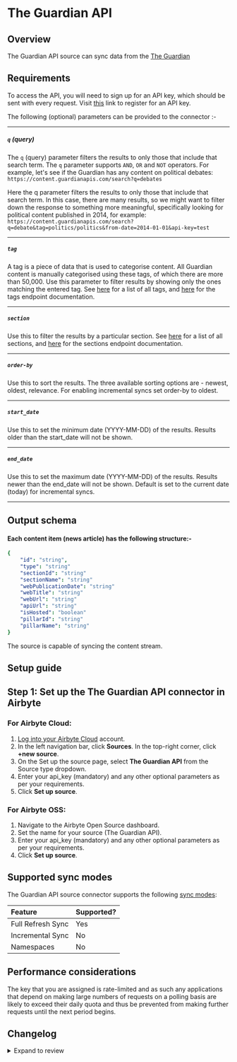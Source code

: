 # The Guardian API

## Overview

The Guardian API source can sync data from the [The Guardian](https://open-platform.theguardian.com/)

## Requirements

To access the API, you will need to sign up for an API key, which should be sent with every request. Visit [this](https://open-platform.theguardian.com/access) link to register for an API key.

The following (optional) parameters can be provided to the connector :-

---

##### `q` (query)

The `q` (query) parameter filters the results to only those that include that search term. The `q` parameter supports `AND`, `OR` and `NOT` operators. For example, let's see if the Guardian has any content on political debates: `https://content.guardianapis.com/search?q=debates`

Here the q parameter filters the results to only those that include that search term. In this case, there are many results, so we might want to filter down the response to something more meaningful, specifically looking for political content published in 2014, for example: `https://content.guardianapis.com/search?q=debate&tag=politics/politics&from-date=2014-01-01&api-key=test`

---

##### `tag`

A tag is a piece of data that is used to categorise content. All Guardian content is manually categorised using these tags, of which there are more than 50,000. Use this parameter to filter results by showing only the ones matching the entered tag. See <a href="https://content.guardianapis.com/tags?api-key=test">here</a> for a list of all tags, and <a href="https://open-platform.theguardian.com/documentation/tag">here</a> for the tags endpoint documentation.

---

##### `section`

Use this to filter the results by a particular section. See <a href="https://content.guardianapis.com/sections?api-key=test">here</a> for a list of all sections, and <a href="https://open-platform.theguardian.com/documentation/section">here</a> for the sections endpoint documentation.

---

##### `order-by`

Use this to sort the results. The three available sorting options are - newest, oldest, relevance. For enabling incremental syncs set order-by to oldest.

---

##### `start_date`

Use this to set the minimum date (YYYY-MM-DD) of the results. Results older than the start_date will not be shown.

---

##### `end_date`

Use this to set the maximum date (YYYY-MM-DD) of the results. Results newer than the end_date will not be shown.
Default is set to the current date (today) for incremental syncs.

---

## Output schema

#### Each content item (news article) has the following structure:-

```yaml
{
    "id": "string",
    "type": "string"
    "sectionId": "string"
    "sectionName": "string"
    "webPublicationDate": "string"
    "webTitle": "string"
    "webUrl": "string"
    "apiUrl": "string"
    "isHosted": "boolean"
    "pillarId": "string"
    "pillarName": "string"
}
```

The source is capable of syncing the content stream.

## Setup guide

## Step 1: Set up the The Guardian API connector in Airbyte

### For Airbyte Cloud:

1. [Log into your Airbyte Cloud](https://cloud.airbyte.com/workspaces) account.
2. In the left navigation bar, click **Sources**. In the top-right corner, click **+new source**.
3. On the Set up the source page, select **The Guardian API** from the Source type dropdown.
4. Enter your api_key (mandatory) and any other optional parameters as per your requirements.
5. Click **Set up source**.

### For Airbyte OSS:

1. Navigate to the Airbyte Open Source dashboard.
2. Set the name for your source (The Guardian API).
3. Enter your api_key (mandatory) and any other optional parameters as per your requirements.
4. Click **Set up source**.

## Supported sync modes

The Guardian API source connector supports the following [sync modes](https://docs.airbyte.com/cloud/core-concepts#connection-sync-modes):

| Feature           | Supported? |
| :---------------- | :--------- |
| Full Refresh Sync | Yes        |
| Incremental Sync  | No         |
| Namespaces        | No         |

## Performance considerations

The key that you are assigned is rate-limited and as such any applications that depend on making large numbers of requests on a polling basis are likely to exceed their daily quota and thus be prevented from making further requests until the next period begins.

## Changelog

<details>
  <summary>Expand to review</summary>

| Version | Date       | Pull Request                                             | Subject                                        |
| :------ | :--------- | :------------------------------------------------------- | :--------------------------------------------- |
| 0.2.9 | 2025-01-11 | [51417](https://github.com/airbytehq/airbyte/pull/51417) | Update dependencies |
| 0.2.8 | 2024-12-28 | [50818](https://github.com/airbytehq/airbyte/pull/50818) | Update dependencies |
| 0.2.7 | 2024-12-21 | [50341](https://github.com/airbytehq/airbyte/pull/50341) | Update dependencies |
| 0.2.6 | 2024-12-14 | [49797](https://github.com/airbytehq/airbyte/pull/49797) | Update dependencies |
| 0.2.5 | 2024-12-12 | [49378](https://github.com/airbytehq/airbyte/pull/49378) | Update dependencies |
| 0.2.4 | 2024-12-11 | [48790](https://github.com/airbytehq/airbyte/pull/48790) | Add unit tests for custom components |
| 0.2.3 | 2024-12-11 | [48201](https://github.com/airbytehq/airbyte/pull/48201) | Starting with this version, the Docker image is now rootless. Please note that this and future versions will not be compatible with Airbyte versions earlier than 0.64 |
| 0.2.2 | 2024-10-29 | [47779](https://github.com/airbytehq/airbyte/pull/47779) | Update dependencies |
| 0.2.1 | 2024-10-28 | [47456](https://github.com/airbytehq/airbyte/pull/47456) | Update dependencies |
| 0.2.0 | 2024-09-06 | [45195](https://github.com/airbytehq/airbyte/pull/45195) | Refactor connector to manifest-only format |
| 0.1.9 | 2024-08-31 | [44997](https://github.com/airbytehq/airbyte/pull/44997) | Update dependencies |
| 0.1.8 | 2024-08-24 | [44746](https://github.com/airbytehq/airbyte/pull/44746) | Update dependencies |
| 0.1.7 | 2024-08-17 | [44208](https://github.com/airbytehq/airbyte/pull/44208) | Update dependencies |
| 0.1.6 | 2024-08-10 | [43540](https://github.com/airbytehq/airbyte/pull/43540) | Update dependencies |
| 0.1.5 | 2024-08-03 | [42781](https://github.com/airbytehq/airbyte/pull/42781) | Update dependencies |
| 0.1.4 | 2024-07-20 | [42316](https://github.com/airbytehq/airbyte/pull/42316) | Update dependencies |
| 0.1.3 | 2024-07-13 | [41878](https://github.com/airbytehq/airbyte/pull/41878) | Update dependencies |
| 0.1.2 | 2024-07-10 | [41505](https://github.com/airbytehq/airbyte/pull/41505) | Update dependencies |
| 0.1.1 | 2024-07-10 | [41049](https://github.com/airbytehq/airbyte/pull/41049) | Migrate to poetry |
| 0.1.0 | 2022-10-30 | [18654](https://github.com/airbytehq/airbyte/pull/18654) | 🎉 New Source: The Guardian API [low-code CDK] |

</details>
